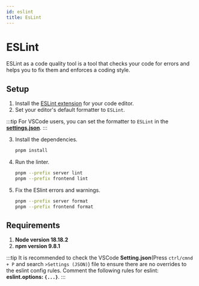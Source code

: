 ```yaml
---
id: eslint
title: EsLint
---
```


# ESLint 

ESLint as a code quality tool is a tool that checks your code for errors and helps you to fix them and enforces a coding style. 


## Setup


1. Install the [ESLint extension](https://eslint.org/docs/latest/user-guide/integrations) for your code editor.
2. Set your editor's default formatter to `ESLint`.

:::tip
For VSCode users, you can set the formatter to `ESLint` in the [**settings.json**](https://code.visualstudio.com/docs/getstarted/settings#_settingsjson).
:::

3. Install the dependencies.
    ```bash
    pnpm install
    ```
4. Run the linter.
    ```bash
    pnpm --prefix server lint
    pnpm --prefix frontend lint
    ```
5. Fix the ESlint errors and warnings.
    ```bash
    pnpm --prefix server format
    pnpm --prefix frontend format
    ```

## Requirements

1. **Node version 18.18.2**
2. **npm version 9.8.1**

:::tip
It is recommended to check the VSCode **Setting.json**(Press `ctrl/cmnd + P` and search `>Settings (JSON)`) file to ensure there are no overrides to the eslint config rules. Comment the following rules for eslint: **eslint.options: `{...}`**.
:::